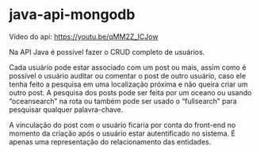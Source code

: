 # java-api-mongodb

Vídeo do api: https://youtu.be/qMM2Z_ICJow

Na API Java é possível fazer o CRUD completo de usuários.

Cada usuário pode estar associado com um post ou mais, assim como é possível o usuário auditar ou comentar o post de outro usuário, caso ele tenha feito a pesquisa em uma localização próxima e não queira criar um outro post.
A pesquisa dos posts pode ser feita por um oceano ou usando “oceansearch” na rota ou também pode ser usado o “fullsearch” para pesquisar qualquer palavra-chave.

A vinculação do post com o usuário ficaria por conta do front-end no momento da criação após o usuário estar autentificado no sistema. É apenas uma representação do relacionamento das entidades.
